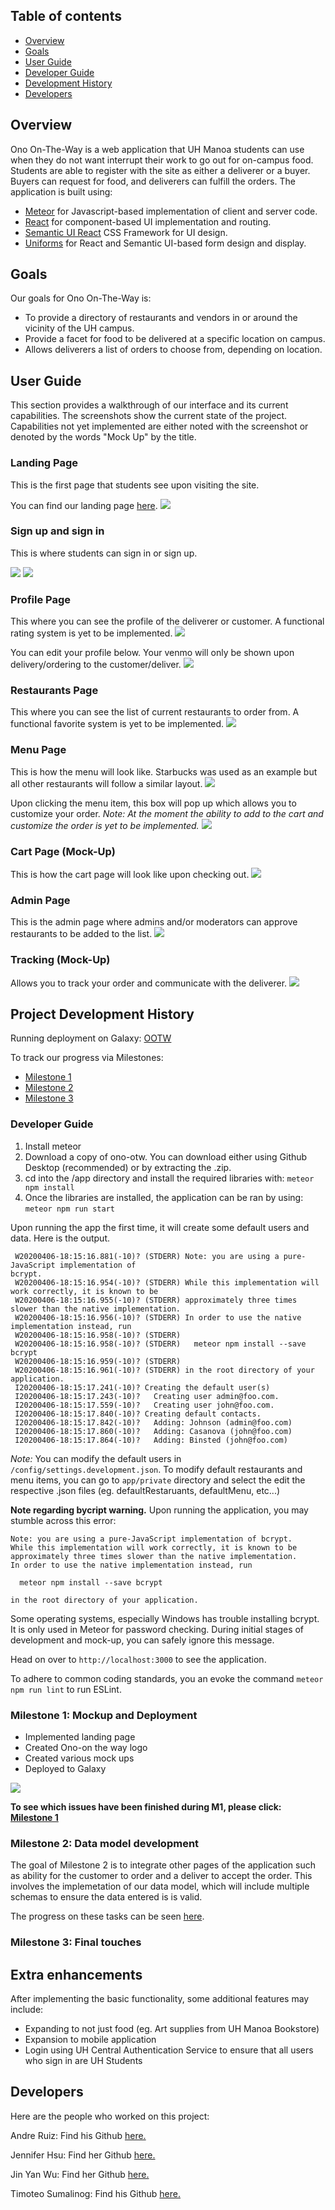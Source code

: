 ## Table of contents
* [Overview](#overview)
* [Goals](#goals)
* [User Guide](#user-guide)
* [Developer Guide](#developer-guide)
* [Development History](#project-development-history)
* [Developers](#developers)

## Overview

Ono On-The-Way is a web application that UH Manoa students can use when they do not want interrupt their work to go out for on-campus food. Students are able to register with the site as either a deliverer or a buyer. Buyers can request for food, and deliverers can fulfill the orders. The application is built using:
- [Meteor](https://www.meteor.com/) for Javascript-based implementation of client and server code.
- [React](https://reactjs.org/) for component-based UI implementation and routing.
- [Semantic UI React](https://react.semantic-ui.com/) CSS Framework for UI design.
- [Uniforms](https://uniforms.tools/) for React and Semantic UI-based form design and display.

## Goals 

Our goals for Ono On-The-Way is:
- To provide a directory of restaurants and vendors in or around the vicinity of the UH campus.
- Provide a facet for food to be delivered at a specific location on campus.
- Allows deliverers a list of orders to choose from, depending on location.

## User Guide
This section provides a walkthrough of our interface and its current capabilities. The screenshots show the current state of the project. Capabilities not yet implemented are either noted with the screenshot or denoted by the words "Mock Up" by the title. 

### Landing Page

This is the first page that students see upon visiting the site.

You can find our landing page [here](http://ono-otw.meteorapp.com/).
<img src="/Images/ono otw_landing.jpg">

### Sign up and sign in
This is where students can sign in or sign up.

<img src="/Images/Register-Mock%20Up.png">
<img src="/Images/Signin-Mock%20Up.png">

###  Profile Page
This where you can see the profile of the deliverer or customer. A functional rating system is yet to be implemented. 
<img src="/Images/Profile-Mockup.gif">

You can edit your profile below. Your venmo will only be shown upon delivery/ordering to the customer/deliver.
<img src="/Images/Edit-Profile.png">

###  Restaurants Page 
This where you can see the list of current restaurants to order from. A functional favorite system is yet to be implemented. 
<img src="/Images/Restaurants-Mockup.png">

###  Menu Page 
This is how the menu will look like. Starbucks was used as an example but all other restaurants will follow a similar layout.
<img src="/Images/Menu-Mockup.png">

Upon clicking the menu item, this box will pop up which allows you to customize your order. 
*Note: At the moment the ability to add to the cart and customize the order is yet to be implemented.*
<img src="/Images/Menu-Mockup-2.png">

###  Cart Page (Mock-Up)
This is how the cart page will look like upon checking out.
<img src="/Images/Cart-Mockup.png">

### Admin Page 
This is the admin page where admins and/or moderators can approve restaurants to be added to the list. 
<img src="/Images/ono otw_admin.png">

### Tracking (Mock-Up)
Allows you to track your order and communicate with the deliverer.
<img src="/Images/tracking.png">

## Project Development History
Running deployment on Galaxy: [OOTW](http://ono-otw.meteorapp.com/)

To track our progress via Milestones:
- [Milestone 1](https://github.com/ono-otw/ono-otw/projects/3)
- [Milestone 2](https://github.com/ono-otw/ono-otw/projects/2)
- [Milestone 3](https://github.com/ono-otw/ono-otw/projects/4)

### Developer Guide
1. Install meteor
2. Download a copy of ono-otw. You can download either using Github Desktop (recommended) or by extracting the .zip. 
3. cd into the /app directory and install the required libraries with:
 `meteor npm install `
4. Once the libraries are installed, the application can be ran by using: `meteor npm run start`
 
 Upon running the app the first time, it will create some default users and data. Here is the output. 
   ````
    W20200406-18:15:16.881(-10)? (STDERR) Note: you are using a pure-JavaScript implementation of
 bcrypt.
    W20200406-18:15:16.954(-10)? (STDERR) While this implementation will work correctly, it is known to be
    W20200406-18:15:16.955(-10)? (STDERR) approximately three times slower than the native implementation.
    W20200406-18:15:16.956(-10)? (STDERR) In order to use the native implementation instead, run
    W20200406-18:15:16.958(-10)? (STDERR)
    W20200406-18:15:16.958(-10)? (STDERR)   meteor npm install --save bcrypt
    W20200406-18:15:16.959(-10)? (STDERR)
    W20200406-18:15:16.961(-10)? (STDERR) in the root directory of your application.
    I20200406-18:15:17.241(-10)? Creating the default user(s)
    I20200406-18:15:17.243(-10)?   Creating user admin@foo.com.
    I20200406-18:15:17.559(-10)?   Creating user john@foo.com.
    I20200406-18:15:17.840(-10)? Creating default contacts.
    I20200406-18:15:17.842(-10)?   Adding: Johnson (admin@foo.com)
    I20200406-18:15:17.860(-10)?   Adding: Casanova (john@foo.com) 
    I20200406-18:15:17.864(-10)?   Adding: Binsted (john@foo.com)
  ````
_Note:_ You can modify the default users in `/config/settings.development.json`. To modify default restaurants and menu items, you can go to `app/private` directory and select the edit the respective .json files (eg. defaultRestaruants, defaultMenu, etc...)

**Note regarding bycript warning.** Upon running the application, you may stumble across this error:
````
Note: you are using a pure-JavaScript implementation of bcrypt.
While this implementation will work correctly, it is known to be
approximately three times slower than the native implementation.
In order to use the native implementation instead, run

  meteor npm install --save bcrypt

in the root directory of your application.
````

Some operating systems, especially Windows has trouble installing bcrypt. It is only used in Meteor for password checking. During initial stages of development and mock-up, you can safely ignore this message.
  
Head on over to `http://localhost:3000` to see the application. 
 
To adhere to common coding standards, you an evoke the command `meteor npm run lint` to run ESLint.


### Milestone 1: Mockup and Deployment
- Implemented landing page
- Created Ono-on the way logo
- Created various mock ups 
- Deployed to Galaxy

<img src="/Images/M1_Done.png">

**To see which issues have been finished during M1, please click: [Milestone 1](https://github.com/ono-otw/ono-otw/projects/3)**

### Milestone 2: Data model development
The goal of Milestone 2 is to integrate other pages of the application such as ability for the customer to order and a deliver to accept the order. This involves the implemetation of our data model, which will include multiple schemas to ensure the data entered is is valid. 

The progress on these tasks can be seen [here](https://github.com/ono-otw/ono-otw/projects/2).


### Milestone 3: Final touches



## Extra enhancements
After implementing the basic functionality, some additional features may include:
- Expanding to not just food (eg. Art supplies from UH Manoa Bookstore)
- Expansion to mobile application 
- Login using UH Central Authentication Service to ensure that all users who sign in are UH Students

## Developers
Here are the people who worked on this project:

Andre Ruiz: Find his Github <a href = "https://ruizaj.github.io/">here.</a> 

Jennifer Hsu: Find her Github <a href = "http://jhsup.github.io/">here.</a> 

Jin Yan Wu: Find her Github <a href = "https://wjinyan.github.io/">here.</a> 

Timoteo Sumalinog: Find his Github <a href = "https://timoteosumalinogiii.github.io/">here.</a> 







